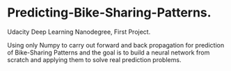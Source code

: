 # Predicting-Bike-Sharing-Patterns.
Udacity Deep Learning Nanodegree, First Project.

Using only Numpy to carry out forward and back propagation for prediction of Bike-Sharing Patterns and the goal is to build a neural network from scratch and applying them to solve real prediction problems.

